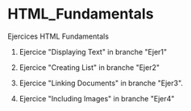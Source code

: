 # HTML_Fundamentals
Ejercices HTML Fundamentals

1) Ejercice "Displaying Text" in branche "Ejer1"

2) Ejercice "Creating List" in branche "Ejer2"

3) Ejercice "Linking Documents" in branche "Ejer3".

4) Ejercice "Including Images" in branche "Ejer4"

